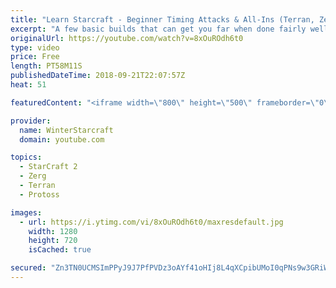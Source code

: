 ```yaml
---
title: "Learn Starcraft - Beginner Timing Attacks & All-Ins (Terran, Zerg & Protoss)"
excerpt: "A few basic builds that can get you far when done fairly well. Also important is how not to overextend and lose everything."
originalUrl: https://youtube.com/watch?v=8xOuROdh6t0
type: video
price: Free
length: PT58M11S
publishedDateTime: 2018-09-21T22:07:57Z
heat: 51

featuredContent: "<iframe width=\"800\" height=\"500\" frameborder=\"0\" src=\"https://www.youtube.com/embed/8xOuROdh6t0\" allow=\"accelerometer; autoplay; encrypted-media; gyroscope; picture-in-picture\" allowfullscreen></iframe>"

provider:
  name: WinterStarcraft
  domain: youtube.com

topics:
  - StarCraft 2
  - Zerg
  - Terran
  - Protoss

images:
  - url: https://i.ytimg.com/vi/8xOuROdh6t0/maxresdefault.jpg
    width: 1280
    height: 720
    isCached: true

secured: "Zn3TN0UCMSImPPyJ9J7PfPVDz3oAYf41oHIj8L4qXCpibUMoI0qPNs9w3GRiWTaTKc0zXUcD9DWCYqViKrbO6fMZfxTANirbQNHk9QeckzNSk/VSxWXbJFUMBrZaSSr7GrXxOvF67eVQD3gdO5z+yHsifRvrih7wbehIoaXOVFxxB2zVAZ26yptLYhnl+OmOV7EN6hJABekS6gA8SQt22A+YHAQks3nWsR4EMXds1g8vZVrJg4G9lZQarOLAoCDoKwG0wps0PvCuA14I1wSe8mZDGYPfguOhKsx7wdZhUQNeFkZksLtZj+AysoIzctfMwxUh/JnJx6Yvvqrp+Qi4gdKqZvVvOK4tlw1SFfe+PVxLTn+5R5z6mdE6oR2kvi1QVXmWgI+rlT6FP6wI+tDcwt6Oi/oF9fPZfRz5LnceRH0=;C1sL32seCVqWuvREUHREvg=="
---
```


